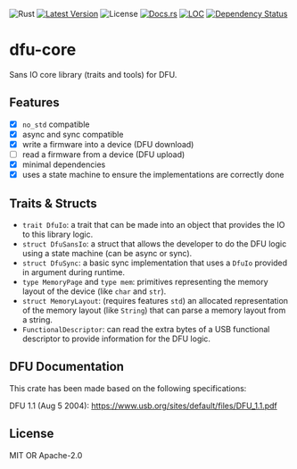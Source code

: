 ![Rust](https://github.com/dfu-rs/dfu-core/workflows/main/badge.svg)
[![Latest Version](https://img.shields.io/crates/v/dfu-core.svg)](https://crates.io/crates/dfu-core)
![License](https://img.shields.io/crates/l/dfu-core)
[![Docs.rs](https://docs.rs/dfu-core/badge.svg)](https://docs.rs/dfu-core)
[![LOC](https://tokei.rs/b1/github/dfu-rs/dfu-core)](https://github.com/dfu-rs/dfu-core)
[![Dependency Status](https://deps.rs/repo/github/dfu-rs/dfu-core/status.svg)](https://deps.rs/repo/github/dfu-rs/dfu-core)

dfu-core
========

Sans IO core library (traits and tools) for DFU.

Features
--------

 -  [x] `no_std` compatible
 -  [x] async and sync compatible
 -  [x] write a firmware into a device (DFU download)
 -  [ ] read a firmware from a device (DFU upload)
 -  [x] minimal dependencies
 -  [x] uses a state machine to ensure the implementations are correctly done

Traits & Structs
----------------

 -  `trait DfuIo`: a trait that can be made into an object that provides the IO
    to this library logic.
 -  `struct DfuSansIo`: a struct that allows the developer to do the DFU logic
    using a state machine (can be async or sync).
 -  `struct DfuSync`: a basic sync implementation that uses a `DfuIo` provided
    in argument during runtime.
 -  `type MemoryPage` and `type mem`: primitives representing the memory layout
    of the device (like `char` and `str`).
 -  `struct MemoryLayout`: (requires features `std`) an allocated
    representation of the memory layout (like `String`) that can parse a
    memory layout from a string.
 -  `FunctionalDescriptor`: can read the extra bytes of a USB functional
    descriptor to provide information for the DFU logic.

DFU Documentation
-----------------

This crate has been made based on the following specifications:

DFU 1.1 (Aug 5 2004): https://www.usb.org/sites/default/files/DFU_1.1.pdf

License
-------

MIT OR Apache-2.0
